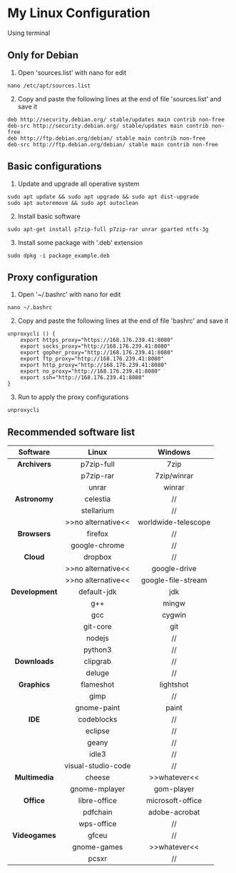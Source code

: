# My Linux Configuration
Using terminal

## Only for Debian
1. Open 'sources.list' with nano for edit
```
nano /etc/apt/sources.list
````
2. Copy and paste the following lines at the end of file 'sources.list' and save it
```
deb http://security.debian.org/ stable/updates main contrib non-free
deb-src http://security.debian.org/ stable/updates main contrib non-free
deb http://ftp.debian.org/debian/ stable main contrib non-free
deb-src http://ftp.debian.org/debian/ stable main contrib non-free
```
## Basic configurations
1. Update and upgrade all operative system
```
sudo apt update && sudo apt upgrade && sudo apt dist-upgrade
sudo apt autoremove && sudo apt autoclean
```

2. Install basic software 
```
sudo apt-get install p7zip-full p7zip-rar unrar gparted ntfs-3g
```

3. Install some package with '.deb' extension
```
sudo dpkg -i package_example.deb
```

## Proxy configuration
1. Open '~/.bashrc' with nano for edit
```
nano ~/.bashrc 
```

2. Copy and paste the following lines at the end of file 'bashrc' and save it
```
unproxycli () {
    export https_proxy="https://168.176.239.41:8080"
    export socks_proxy="http://168.176.239.41:8080"
    export gopher_proxy="http://168.176.239.41:8080"
    export ftp_proxy="http://168.176.239.41:8080"
    export http_proxy="http://168.176.239.41:8080"
    export no_proxy="http://168.176.239.41:8080"
    export ssh="http://168.176.239.41:8080"
}
```
3. Run to apply the proxy configurations
```
unproxycli
```

## Recommended software list

| Software          | Linux                | Windows             |
| :---------------: | :------------------: | :-----------------: |
| **Archivers**     | p7zip-full           | 7zip                |
|                   | p7zip-rar            | 7zip/winrar         |
|                   | unrar                | winrar              |
| **Astronomy**     | celestia             | //                  |
|                   | stellarium           | //                  |
|                   | >>no alternative<<   | worldwide-telescope |
| **Browsers**      | firefox              | //                  |
|                   | google-chrome        | //                  |
| **Cloud**         | dropbox              | //                  |
|                   | >>no alternative<<   | google-drive        |
|                   | >>no alternative<<   | google-file-stream  |
| **Development**   | default-jdk          | jdk                 |
|                   | g++                  | mingw               |
|                   | gcc                  | cygwin              |
|                   | git-core             | git                 |
|                   | nodejs               | //                  |
|                   | python3              | //                  |
| **Downloads**     | clipgrab             | //                  |
|                   | deluge               | //                  |
| **Graphics**      | flameshot            | lightshot           |
|                   | gimp                 | //                  |
|                   | gnome-paint          | paint               |
| **IDE**           | codeblocks           | //                  |
|                   | eclipse              | //                  |
|                   | geany                | //                  |
|                   | idle3                | //                  |
|                   | visual-studio-code   | //                  |
| **Multimedia**    | cheese               | >>whatever<<        |
|                   | gnome-mplayer        | gom-player          |
| **Office**        | libre-office         | microsoft-office    |
|                   | pdfchain             | adobe-acrobat       |
|                   | wps-office           | //                  |
| **Videogames**    | gfceu                | //                  |
|                   | gnome-games          | >>whatever<<        |
|                   | pcsxr                | //                  |
